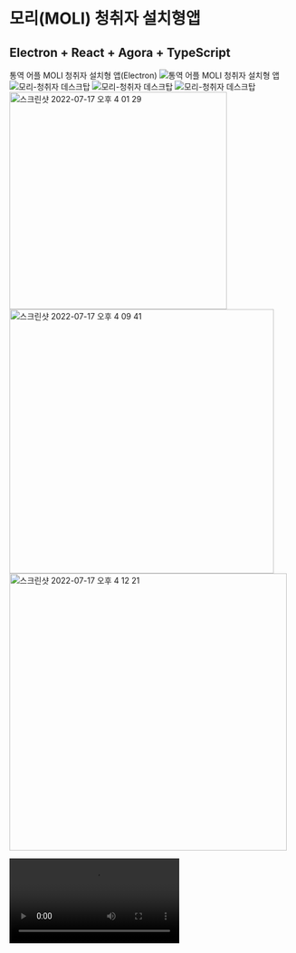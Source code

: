 # 모리(MOLI) 청취자 설치형앱

## Electron + React + Agora + TypeScript

통역 어플 MOLI 청취자 설치형 앱(Electron)
![통역 어플 MOLI 청취자 설치형 앱](https://user-images.githubusercontent.com/25785760/179920716-ddd3d0fa-1cf5-4ba8-912d-d45d88523bb6.png)
![모리-청취자 데스크탑](https://user-images.githubusercontent.com/25785760/179478237-22196f2c-6259-4fb9-94ae-8f5d8662f061.png)
![모리-청취자 데스크탑](https://user-images.githubusercontent.com/25785760/179875417-030b6f85-111e-4a2e-8104-331b617204b2.png)
![모리-청취자 데스크탑](https://user-images.githubusercontent.com/25785760/179478270-c69a5a88-ce9d-4e6c-ba94-93d585082d93.png)
<img width="384" alt="스크린샷 2022-07-17 오후 4 01 29" src="https://user-images.githubusercontent.com/25785760/179478498-cf0cc595-927e-4e89-9580-e1e55efeb065.png">
<img width="467" alt="스크린샷 2022-07-17 오후 4 09 41" src="https://user-images.githubusercontent.com/25785760/179478455-8f72e96c-b7d6-4d62-9658-a44304e307d6.png">
<img width="490" alt="스크린샷 2022-07-17 오후 4 12 21" src="https://user-images.githubusercontent.com/25785760/179478430-c9ae56ae-2ac0-403e-bf52-07d5b5447910.png">



<video src='https://user-images.githubusercontent.com/25785760/180939053-87e4bb44-1d2f-4453-891c-c45bcc7c7fe5.mp4'>

<video src='https://user-images.githubusercontent.com/25785760/180939171-3eda07f7-dcfc-4647-bf3e-376f24f68038.mp4'>





